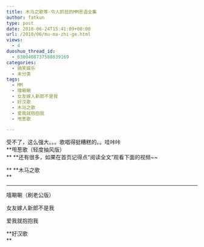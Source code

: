```yaml
---
title: 木马之歌等-令人抓狂的MM思语全集
author: fatkun
type: post
date: 2010-06-24T15:41:09+00:00
url: /2010/06/mu-ma-zhi-ge.html
views:
  - 4
duoshuo_thread_id:
  - 6300408737588839169
categories:
  - 搞笑娱乐
  - 未分类
tags:
  - MM
  - 嘻唰唰
  - 女友嫁人新郎不是我
  - 好汉歌
  - 木马之歌
  - 爱我就抱抱我
  - 甩葱歌

---
```

受不了，这么强大。。。歌唱得挺糟糕的。。哇咔咔  
**甩葱歌（轻度抽风版）  
** 
**还有很多，如果在首页记得点“阅读全文”观看下面的视频~~<!--more-->

  
** 
**木马之歌  
** 
 ****
嘻唰唰（刷老公版）  

女友嫁人新郎不是我  

爱我就抱抱我  

**好汉歌  
**